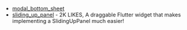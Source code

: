 - [modal_bottom_sheet](https://pub.dev/packages/modal_bottom_sheet)
- [sliding_up_panel](https://pub.dev/packages/sliding_up_panel) - 2K LIKES, A draggable Flutter widget that makes implementing a SlidingUpPanel much easier!
